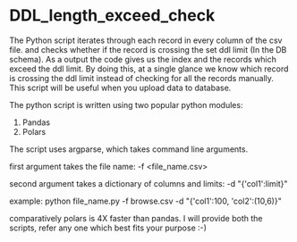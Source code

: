 # DDL_length_exceed_check

The Python script iterates through each record in every column of the csv file. and checks whether if the record is crossing the set ddl limit (In the DB schema). As a output the code gives us the index and the records which exceed the ddl limit. By doing this, at a single glance we know which record is crossing the ddl limit instead of checking for all the records manually. This script will be useful when you upload data to database. 

The python script is written using two popular python modules:
1. Pandas
2. Polars

The script uses argparse, which takes command line arguments. 

first argument takes the file name: -f <file_name.csv>

second argument takes a dictionary of columns and limits: -d "{'col1':limit}"

example: 
python file_name.py -f browse.csv -d "{'col1':100, 'col2':(10,6)}"


comparatively polars is 4X faster than pandas. 
I will provide both the scripts, refer any one which best fits your purpose :-)
